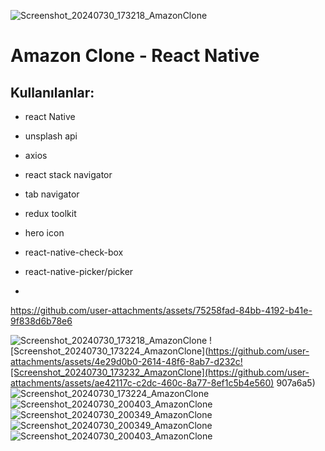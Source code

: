![Screenshot_20240730_173218_AmazonClone](https://github.com/user-attachments/assets/86e25bf9-c88b-43e2-8b35-91911fce4f0e)
# Amazon Clone - React Native

## Kullanılanlar:
- react Native
- unsplash api
- axios
- react stack navigator
- tab navigator
- redux toolkit
- hero icon
- react-native-check-box
- react-native-picker/picker

- 
https://github.com/user-attachments/assets/75258fad-84bb-4192-b41e-9f838d6b78e6

![Screenshot_20240730_173218_AmazonClone](https://github.com/user-attachments/assets/57375c1d-3c01-4d1e-b534-341c4a60f1fe)
![Screenshot_20240730_173224_AmazonClone](https://github.com/user-attachments/assets/4e29d0b0-2614-48f6-8ab7-d232c![Screenshot_20240730_173232_AmazonClone](https://github.com/user-attachments/assets/ae42117c-c2dc-460c-8a77-8ef1c5b4e560)
907a6a5)
![Screenshot_20240730_173224_AmazonClone](https://github.com/user-attachments/assets/46179288-c7c3-40b1-a710-1ded93b61dcb)
![Screenshot_20240730_200403_AmazonClone](https://github.com/user-attachments/assets/c32f114f-114c-4746-9009-7234a1fbd296)
![Screenshot_20240730_200349_AmazonClone](https://github.com/user-attachments/assets/9ed9e89d-ac4c-4174-9dc9-223da01cdf50)
![Screenshot_20240730_200349_AmazonClone](https://github.com/user-attachments/assets/2912fe2d-9424-490f-a8e9-3ab2f85c2ef5)
![Screenshot_20240730_200403_AmazonClone](https://github.com/user-attachments/assets/25b4dd3e-3225-461f-872a-1fe460d7be85)
